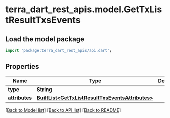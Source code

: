 # terra_dart_rest_apis.model.GetTxListResultTxsEvents

## Load the model package
```dart
import 'package:terra_dart_rest_apis/api.dart';
```

## Properties
Name | Type | Description | Notes
------------ | ------------- | ------------- | -------------
**type** | **String** |  | 
**attributes** | [**BuiltList&lt;GetTxListResultTxsEventsAttributes&gt;**](GetTxListResultTxsEventsAttributes.md) |  | 

[[Back to Model list]](../README.md#documentation-for-models) [[Back to API list]](../README.md#documentation-for-api-endpoints) [[Back to README]](../README.md)


